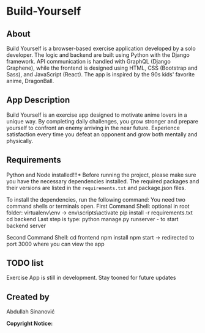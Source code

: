 # Build-Yourself

## About

Build Yourself is a browser-based exercise application developed by a solo developer. The logic and backend are built using Python with the Django framework. API communication is handled with GraphQL (Django Graphene), while the frontend is designed using HTML, CSS (Bootstrap and Sass), and JavaScript (React). The app is inspired by the 90s kids' favorite anime, DragonBall.

## App Description

Build Yourself is an exercise app designed to motivate anime lovers in a unique way. By completing daily challenges, you grow stronger and prepare yourself to confront an enemy arriving in the near future. Experience satisfaction every time you defeat an opponent and grow both mentally and physically.

## Requirements
Python and Node installed!!!*
Before running the project, please make sure you have the necessary dependencies installed. The required packages and their versions are listed in the `requirements.txt` and package.json files.

To install the dependencies, run the following command:
You need two command shells or terminals open.
First Command Shell:
optional in root folder: virtualenv\env  ->  env\scripts\activate
pip install -r requirements.txt
cd backend
Last step is type: python manage.py runserver - to start backend server

Second Command Shell:
cd frontend
npm install
npm start -> redirected to port 3000 where you can view the app

## TODO list
Exercise App is still in development. Stay tooned for future updates

## Created by
Abdullah Sinanović

**Copyright Notice:**
